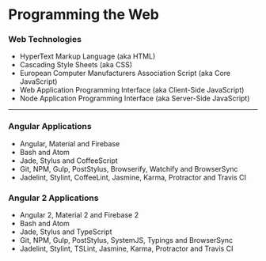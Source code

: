 # Programming the Web

### Web Technologies
* HyperText Markup Language (aka HTML)
* Cascading Style Sheets (aka CSS)
* European Computer Manufacturers Association Script (aka Core JavaScript)
* Web Application Programming Interface (aka Client-Side JavaScript)
* Node Application Programming Interface (aka Server-Side JavaScript)

***

### Angular Applications
* Angular, Material and Firebase
* Bash and Atom
* Jade, Stylus and CoffeeScript
* Git, NPM, Gulp, PostStylus, Browserify, Watchify and BrowserSync
* Jadelint, Stylint, CoffeeLint, Jasmine, Karma, Protractor and Travis CI

### Angular 2 Applications
* Angular 2, Material 2 and Firebase 2
* Bash and Atom
* Jade, Stylus and TypeScript
* Git, NPM, Gulp, PostStylus, SystemJS, Typings and BrowserSync
* Jadelint, Stylint, TSLint, Jasmine, Karma, Protractor and Travis CI
